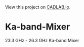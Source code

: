 View this project on [CADLAB.io](https://cadlab.io/project/23625). 

# Ka-band-Mixer
23.3 GHz - 26.3 GHz Ka-band Mixer
